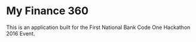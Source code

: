 # My Finance 360
This is an application built for the First National Bank Code One Hackathon 2016 Event.